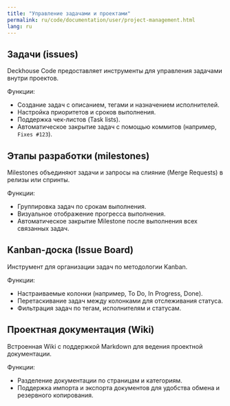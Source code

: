 ```yaml
---
title: "Управление задачами и проектами"
permalink: ru/code/documentation/user/project-management.html
lang: ru
---
```


## Задачи (issues)  

Deckhouse Code предоставляет инструменты для управления задачами внутри проектов.

Функции:

- Создание задач с описанием, тегами и назначением исполнителей.
- Настройка приоритетов и сроков выполнения.
- Поддержка чек-листов (Task lists).
- Автоматическое закрытие задач с помощью коммитов (например, `Fixes #123`).

## Этапы разработки (milestones)  

Milestones объединяют задачи и запросы на слияние (Merge Requests) в релизы или спринты.

Функции:

- Группировка задач по срокам выполнения.
- Визуальное отображение прогресса выполнения.
- Автоматическое закрытие Milestone после выполнения всех связанных задач.

## Kanban-доска (Issue Board)  

Инструмент для организации задач по методологии Kanban.

Функции:

- Настраиваемые колонки (например, To Do, In Progress, Done).
- Перетаскивание задач между колонками для отслеживания статуса.
- Фильтрация задач по тегам, исполнителям и статусам.

## Проектная документация (Wiki)  

Встроенная Wiki с поддержкой Markdown для ведения проектной документации.

Функции:

- Разделение документации по страницам и категориям.
- Поддержка импорта и экспорта документов для удобства обмена и резервного копирования.
